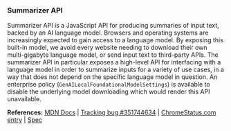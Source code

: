 ### Summarizer API

Summarizer API is a JavaScript API for producing summaries of input text, backed by an AI language model. Browsers and operating systems are increasingly expected to gain access to a language model. By exposing this built-in model, we avoid every website needing to download their own multi-gigabyte language model, or send input text to third-party APIs. The summarizer API in particular exposes a high-level API for interfacing with a language model in order to summarize inputs for a variety of use cases, in a way that does not depend on the specific language model in question. An enterprise policy (`GenAILocalFoundationalModelSettings`) is available to disable the underlying model downloading which would render this API unavailable.

**References:** [MDN Docs](https://developer.mozilla.org/docs/Web/API/Summarizer) | [Tracking bug #351744634](https://bugs.chromium.org/p/chromium/issues/detail?id=351744634) | [ChromeStatus.com entry](https://chromestatus.com/feature/5134971702001664) | [Spec](https://wicg.github.io/summarization-api/)

